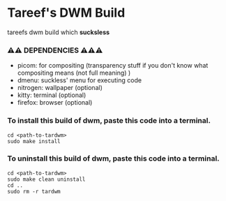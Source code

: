 
# Tareef's DWM Build

tareefs dwm build which **sucksless**

### ⚠️⚠️ DEPENDENCIES ⚠️⚠️⚠️
* picom: for compositing (transparency stuff if you don't know what compositing means (not full meaning) )
* dmenu: suckless' menu for executing code
* nitrogen: wallpaper (optional)
* kitty: terminal (optional)
* firefox: browser (optional)

### To install this build of dwm, paste this code into a terminal.

```
cd <path-to-tardwm>
sudo make install

```

### To uninstall this build of dwm, paste this code into a terminal.

```
cd <path-to-tardwm>
sudo make clean uninstall
cd ..
sudo rm -r tardwm

```

